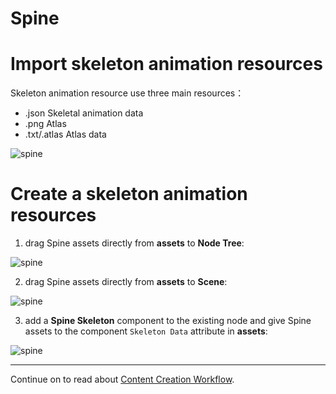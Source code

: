 # Spine

# Import skeleton animation resources

Skeleton animation resource use three main resources：

- .json Skeletal animation data
- .png  Atlas
- .txt/.atlas  Atlas data

![spine](spine/import.png)

# Create a skeleton animation resources

   1. drag Spine assets directly from **assets** to **Node Tree**:

![spine](spine/create_1.png)

   2. drag Spine assets directly from **assets** to **Scene**:

![spine](spine/create_2.png)

   3. add a **Spine Skeleton** component to the existing node and give Spine assets to the component `Skeleton Data` attribute in **assets**:

![spine](spine/create_3.png)

<hr>

Continue on to read about [Content Creation Workflow](../content-workflow/index.md).

